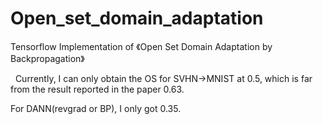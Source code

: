 # Open_set_domain_adaptation

Tensorflow Implementation of 《Open Set Domain Adaptation by Backpropagation》

  
Currently, I can only obtain the OS for SVHN->MNIST at 0.5, which is far from the result reported in the paper 0.63. 

For DANN(revgrad or BP), I only got 0.35.
